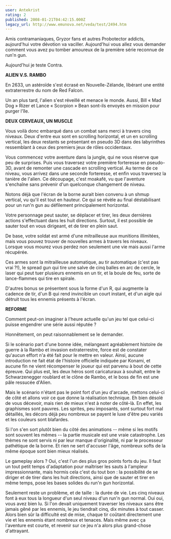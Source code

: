 ```yaml
---
user: Antekrist
rating: 2
published: 2008-01-21T04:42:15.000Z
legacy_url: http://www.emunova.net/veda/test/2494.htm
---
```

Amis contramaniaques, Gryzor fans et autres Probotector addicts, aujourd'hui votre dévotion va vaciller. Aujourd'hui vous allez vous demander comment vous avez pu tomber amoureux de la première série reconnue de run'n gun.  

Aujourd'hui je teste Contra.  

  

**ALIEN V.S. RAMBO**  

En 2633, un astéroïde s'est écrasé en Nouvelle-Zélande, libérant une entité extraterrestre du nom de Red Falcon.  

Un an plus tard, l'alien s'est réveillé et menace le monde. Aussi, Bill « Mad Dog » Rizer et Lance « Scorpion » Bean sont-ils envoyés en mission pour purger l'île.  

  

**DEUX CERVEAUX, UN MUSCLE**  

Vous voilà donc embarqué dans un combat sans merci à travers cinq niveaux. Deux d'entre eux sont en scrolling horizontal, et un en scrolling vertical, les deux restants se présentant en pseudo 3D dans des labyrinthes ressemblant à ceux des premiers jeux de rôles occidentaux.  

Vous commencez votre aventure dans la jungle, qui ne vous réserve que peu de surprises. Puis vous traversez votre première forteresse en pseudo-3D, avant de remonter une cascade en scrolling vertical. Au terme de ce niveau, vous arrivez dans une seconde forteresse, et enfin vous traversez la tanière de l'alien. Ce découpage, c'est moakafé, vu que l'aventure s'enchaîne sans prévenir d'un quelconque changement de niveau.  

Notons déjà que l'écran de la borne aurait bien convenu à un shmup vertical, vu qu'il est tout en hauteur. Ce qui se révèle au final déstabilisant pour un run'n gun au défilement principalement horizontal.  

Votre personnage peut sauter, se déplacer et tirer, les deux dernières actions s'effectuant dans les huit directions. Surtout, il est possible de sauter tout en vous dirigeant, et de tirer en plein saut.  

De base, votre soldat est armé d'une mitrailleuse aux munitions illimitées, mais vous pouvez trouver de nouvelles armes à travers les niveaux. Lorsque vous mourez vous perdez non seulement une vie mais aussi l'arme récupérée.  

Ces armes sont la mitrailleuse automatique, au tir automatique (c'est pas vrai ?!), le spread gun qui tire une salve de cinq balles en arc de cercle, le laser qui peut tuer plusieurs ennemis en un tir, et la boule de feu, sorte de lance-flammes qui tire en spirale.  

D'autres bonus se présentent sous la forme d'un R, qui augmente la cadence de tir, d'un B qui rend invincible un court instant, et d'un aigle qui détruit tous les ennemis présents à l'écran.  

  

**REFORME**  

Comment peut-on imaginer à l'heure actuelle qu'un jeu tel que celui-ci puisse engendrer une série aussi réputée ?  

Honnêtement, on peut raisonnablement se le demander.  

Si le scénario part d'une bonne idée, mélangeant agréablement histoire de guerre à la Rambo et invasion extraterrestre, force est de constater qu'aucun effort n'a été fait pour le mettre en valeur. Ainsi, aucune introduction ne fait état de l'histoire officielle indiquée par Konami, et aucune fin ne vient récompenser le joueur qui est parvenu à bout de cette épreuve. Qui plus est, les deux héros sont caricaturaux à souhait, entre le Schwarzenegger roublard et le clône de Rambo, et le boss de fin est une pâle ressucée d'Alien.  

Mais le scénario n'étant pas le point fort d'un jeu d'arcade, mettons celui-ci de côté et allons voir ce que donne la réalisation technique. Eh bien désolé de vous décevoir, mais rien de mieux n'est à noter de côté-là. En effet, les graphismes sont pauvres. Les sprites, peu imposants, sont surtout fort mal détaillés, les décors déjà peu nombreux se payent le luxe d'être peu variés et les couleurs sont blafardes.  

Si l'on s'en sort plutôt bien du côté des animations -- même si les motifs sont souvent les mêmes -- la partie musicale est une vraie catastrophe. Les thèmes ne sont servis ni par leur manque d'originalité, ni par le processeur pathétique de la borne. Et rien ne sert d'accuser l'âge, nombreux softs de la même époque sont bien mieux réalisés.  

Le gameplay alors ? Oui, c'est l'un des plus gros points forts du jeu. Il faut un tout petit temps d'adaptation pour maîtriser les sauts à l'ampleur impressionnante, mais hormis cela c'est du tout bon : la possibilité de se diriger et de tirer dans les huit directions, ainsi que de sauter et tirer en même temps, pose les bases solides du run'n gun horizontal.  

Seulement reste un problème, et de taille : la durée de vie. Les cinq niveaux font à eux tous la longueur d'un seul niveau d'un run'n gun normal. Oui oui, vous avez bien lu. Si l'on devait uniquement traverser les niveaux sans être jamais gêné par les ennemis, le jeu tiendrait cinq, dix minutes à tout casser. Alors bien sûr la difficulté est de mise, chaque tir coûtant directement une vie et les ennemis étant nombreux et tenaces. Mais même avec ça l'aventure est courte, et revenir sur ce jeu n'a alors plus grand-chose d'attrayant.